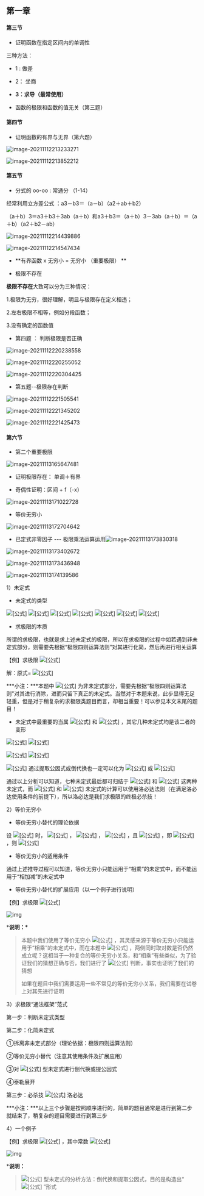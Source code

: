 <h2>第一章</h2>



<h4>第三节</h4>



- 证明函数在指定区间内的单调性  

三种方法：

- 1 :   做差
- 2： 坐商
- **3：求导（最常使用）**



- 函数的极限和函数的值无关（第三题）



<h4>第四节</h4>

- 证明函数的有界与无界（第六题）



![image-20211112213233271](C:\Users\红烧的咸鱼酱\AppData\Roaming\Typora\typora-user-images\image-20211112213233271.png)



![image-20211112213852212](C:\Users\红烧的咸鱼酱\AppData\Roaming\Typora\typora-user-images\image-20211112213852212.png)







<h4>第五节</h4>

- 分式的 oo-oo :  常通分 （1-14）

经常利用立方差公式 ：a3－b3＝（a－b）（a2＋ab＋b2）

 （a＋b）3＝a3＋b3＋3ab（a＋b）和a3＋b3＝（a＋b）3－3ab（a＋b）＝（a＋b）（a2＋b2－ab）

![image-20211112214439886](C:\Users\红烧的咸鱼酱\AppData\Roaming\Typora\typora-user-images\image-20211112214439886.png)



![image-20211112214547434](C:\Users\红烧的咸鱼酱\AppData\Roaming\Typora\typora-user-images\image-20211112214547434.png)



- **有界函数 x 无穷小 = 无穷小  （重要极限） **



- 极限不存在

**极限不存在**大致可以分为三种情况： 

1.极限为无穷，很好理解，明显与极限存在定义相违；

 2.左右极限不相等，例如分段函数；

 3.没有确定的函数值



- 第四题 ： 判断极限是否正确

![image-20211112220238558](C:\Users\红烧的咸鱼酱\AppData\Roaming\Typora\typora-user-images\image-20211112220238558.png)

![image-20211112220255052](C:\Users\红烧的咸鱼酱\AppData\Roaming\Typora\typora-user-images\image-20211112220255052.png)

![image-20211112220304425](C:\Users\红烧的咸鱼酱\AppData\Roaming\Typora\typora-user-images\image-20211112220304425.png)



- 第五题--极限存在判断

![image-20211112221505541](C:\Users\红烧的咸鱼酱\AppData\Roaming\Typora\typora-user-images\image-20211112221505541.png)



![image-20211112221345202](C:\Users\红烧的咸鱼酱\AppData\Roaming\Typora\typora-user-images\image-20211112221345202.png)



![image-20211112221425473](C:\Users\红烧的咸鱼酱\AppData\Roaming\Typora\typora-user-images\image-20211112221425473.png)





<h4>第六节</h4>



- 第二个重要极限



![image-20211113165647481](C:\Users\红烧的咸鱼酱\AppData\Roaming\Typora\typora-user-images\image-20211113165647481.png)





- 证明极限存在：  单调＋有界

- 奇偶性证明：区间  +    f（-x）

![image-20211113171022728](C:\Users\红烧的咸鱼酱\AppData\Roaming\Typora\typora-user-images\image-20211113171022728.png)



- 等价无穷小

![image-20211113172704642](C:\Users\红烧的咸鱼酱\AppData\Roaming\Typora\typora-user-images\image-20211113172704642.png)



- 已定式非零因子 --- 极限乘法运算运用![image-20211113173830318](C:\Users\红烧的咸鱼酱\AppData\Roaming\Typora\typora-user-images\image-20211113173830318.png)

![image-20211113173402672](C:\Users\红烧的咸鱼酱\AppData\Roaming\Typora\typora-user-images\image-20211113173402672.png)



![image-20211113173436948](C:\Users\红烧的咸鱼酱\AppData\Roaming\Typora\typora-user-images\image-20211113173436948.png)





![image-20211113174139586](C:\Users\红烧的咸鱼酱\AppData\Roaming\Typora\typora-user-images\image-20211113174139586.png)







1）未定式

- 未定式的类型

![[公式]](https://www.zhihu.com/equation?tex=%5Cfrac%7B0%7D%7B0%7D) ![[公式]](https://www.zhihu.com/equation?tex=%5Cfrac%7B%5Cinfty%7D%7B%5Cinfty%7D) ![[公式]](https://www.zhihu.com/equation?tex=0%5Ccdot%5Cinfty) ![[公式]](https://www.zhihu.com/equation?tex=%5Cinfty-%5Cinfty) ![[公式]](https://www.zhihu.com/equation?tex=1%5E%7B%5Cinfty%7D) ![[公式]](https://www.zhihu.com/equation?tex=0%5E%7B0%7D) ![[公式]](https://www.zhihu.com/equation?tex=%5Cinfty%5E%7B0%7D)

- 求极限的本质

所谓的求极限，也就是求上述未定式的极限，所以在求极限的过程中如若遇到非未定式部分，则需要先根据“极限四则运算法则”对其进行化简，然后再进行相关运算

【例】求极限 ![[公式]](https://www.zhihu.com/equation?tex=%5Clim_%7Bx+%5Crightarrow+0%7D%7B%5Cfrac%7B%28x%2B1%29sinx%7D%7Bx%7D%7D)

解：原式= ![[公式]](https://www.zhihu.com/equation?tex=%5Clim_%7Bx%5Crightarrow+0%7D%7B%28x%2B1%29%7D%5Clim_%7Bx+%5Crightarrow+0%7D%7B%5Cfrac%7Bsinx%7D%7Bx%7D%7D%3D1)

***小注：\***本题中 ![[公式]](https://www.zhihu.com/equation?tex=%5Clim_%7Bx+%5Crightarrow+0%7D%7B%28x%2B1%29%7D) 为非未定式部分，需要先根据“极限四则运算法则”对其进行消除，进而只留下真正的未定式。当然对于本题来说，此步显得无足轻重，但是对于稍复杂的求极限类题目而言，却相当重要！可以参见本文末尾的题目！

- 未定式中最重要的当属 ![[公式]](https://www.zhihu.com/equation?tex=%5Cfrac%7B0%7D%7B0%7D) 和 ![[公式]](https://www.zhihu.com/equation?tex=%5Cfrac%7B%5Cinfty%7D%7B%5Cinfty%7D) ，其它几种未定式均是该二者的变形

![[公式]](https://www.zhihu.com/equation?tex=0%5Ccdot%5Cinfty%3D%5Cfrac%7B0%7D%7B%5Cfrac%7B1%7D%7B%5Cinfty%7D%7D%3D%5Cfrac%7B%5Cinfty%7D%7B%5Cfrac%7B1%7D%7B0%7D%7D) ![[公式]](https://www.zhihu.com/equation?tex=1%5E%7B%5Cinfty%7D%3De%5E%7B%5Cinfty%5Ccdot+ln1%7D%3De%5E%7B%5Cinfty+%5Ccdot0%7D)

![[公式]](https://www.zhihu.com/equation?tex=0%5E%7B0%7D%3De%5E%7B0%5Ccdot+ln0%7D%3De%5E%7B0%5Ccdot+%5Cinfty%7D) ![[公式]](https://www.zhihu.com/equation?tex=%5Cinfty%5E%7B0%7D%3De%5E%7B0%5Ccdot+ln%5Cinfty%7D%3De%5E%7B0%5Ccdot+%5Cinfty%7D)

![[公式]](https://www.zhihu.com/equation?tex=%5Cinfty-%5Cinfty) 通过提取公因式或倒代换也一定可以化为 ![[公式]](https://www.zhihu.com/equation?tex=%5Cfrac%7B0%7D%7B0%7D) 或 ![[公式]](https://www.zhihu.com/equation?tex=%5Cfrac%7B%5Cinfty%7D%7B%5Cinfty%7D)

通过以上分析可以知道，七种未定式最后都可归结于 ![[公式]](https://www.zhihu.com/equation?tex=%5Cfrac%7B0%7D%7B0%7D) 和 ![[公式]](https://www.zhihu.com/equation?tex=%5Cfrac%7B%5Cinfty%7D%7B%5Cinfty%7D) 这两种未定式，而 ![[公式]](https://www.zhihu.com/equation?tex=%5Cfrac%7B0%7D%7B0%7D) 和 ![[公式]](https://www.zhihu.com/equation?tex=%5Cfrac%7B%5Cinfty%7D%7B%5Cinfty%7D) 未定式的计算可以使用洛必达法则（在满足洛必达使用条件的前提下），所以洛必达是我们求极限的终极必杀技！

2）等价无穷小

- 等价无穷小替代的理论依据

设 ![[公式]](https://www.zhihu.com/equation?tex=x%5Crightarrow+x_%7B0%7D) 时， ![[公式]](https://www.zhihu.com/equation?tex=%5Clim_%7Bx+%5Crightarrow+x_%7B0%7D%7D%7B%5Cgamma%28x%29%7D%3D0) ， ![[公式]](https://www.zhihu.com/equation?tex=%5Clim_%7Bx+%5Crightarrow+x_%7B0%7D%7D%7B%5Calpha%28x%29%7D%3D0) ， ![[公式]](https://www.zhihu.com/equation?tex=%5Clim_%7Bx+%5Crightarrow+x_%7B0%7D%7D%7B%5Cbeta%28x%29%7D%3D0) ，且 ![[公式]](https://www.zhihu.com/equation?tex=%5Clim_%7Bx+%5Crightarrow+x_%7B0%7D%7D%7B%5Cfrac%7B%5Calpha%28x%29%7D%7B%5Cbeta%28x%29%7D%7D%3D1) ，即 ![[公式]](https://www.zhihu.com/equation?tex=%5Calpha%28x%29%5Csim+%5Cbeta%28x%29) ，则 ![[公式]](https://www.zhihu.com/equation?tex=%5Clim_%7Bx+%5Crightarrow+x_%7B0%7D%7D%7B%5Cfrac%7B%5Cgamma%28x%29%7D%7B%5Calpha%28x%29%7D%7D%3D%5Clim_%7Bx+%5Crightarrow+x_%7B0%7D%7D%7B%5Cfrac%7B%5Cgamma%28x%29%7D%7B%5Calpha%28x%29%7D%7D%5Ctimes%5Cfrac%7B%5Cbeta%28x%29%7D%7B%5Cbeta%28x%29%7D%3D%5Clim_%7Bx+%5Crightarrow+x_%7B0%7D%7D%7B%5Cfrac%7B%5Cgamma%28x%29%7D%7B%5Cbeta%28x%29%7D%7D%5Ctimes%5Cfrac%7B%5Cbeta%28x%29%7D%7B%5Calpha%28x%29%7D%3D%5Clim_%7Bx+%5Crightarrow+x_%7B0%7D%7D%7B%5Cfrac%7B%5Cgamma%28x%29%7D%7B%5Cbeta%28x%29%7D%7D)

- 等价无穷小的适用条件

通过上述推导过程可以知道，等价无穷小只能运用于“相乘”的未定式中，而不能运用于“相加减”的未定式中

- 等价无穷小替代的扩展应用（以一个例子进行说明）

【例】求极限 ![[公式]](https://www.zhihu.com/equation?tex=%5Clim_%7Bx+%5Crightarrow+%2B%5Cinfty%7D%7B%28x%5E%7B%5Cfrac%7B1%7D%7Bx%7D%7D-1%29%5E%7B%5Cfrac%7B1%7D%7Blnx%7D%7D%7D)

![img](https://pic3.zhimg.com/80/v2-22d50b3f3723c59c33aa76b55935ce4a_720w.jpg)

***说明：\***

> 本题中我们使用了等价无穷小 ![[公式]](https://www.zhihu.com/equation?tex=ln%28e%5E%7B%5Cfrac%7Blnx%7D%7Bx%7D%7D-1%29%5Csim+ln%28%5Cfrac%7Blnx%7D%7Bx%7D%29) ，其灵感来源于等价无穷小只能运用于“相乘”的未定式中，而在本题中 ![[公式]](https://www.zhihu.com/equation?tex=%28e%5E%7B%5Cfrac%7Blnx%7D%7Bx%7D%7D-1%29%5Csim+%5Cfrac%7Blnx%7D%7Bx%7D) ，两侧同时取对数是否仍然成立呢？这相当于一种复合的等价无穷小关系，和“相乘”有些类似，为了验证我们的猜想正确与否，我们进行了 ![[公式]](https://www.zhihu.com/equation?tex=%5Clim_%7Bx+%5Crightarrow+%2B%5Cinfty%7D%5Cfrac%7Bln%28e%5E%7B%5Cfrac%7Blnx%7D%7Bx%7D%7D-1%29%7D%7Bln%28%5Cfrac%7Blnx%7D%7Bx%7D%29%7D) 判断，事实也证明了我们的猜想
>
> 如果在题目中我们需要运用一些不常见的等价无穷小关系，我们需要在试卷上对其先进行证明

3）求极限“通法框架”范式

第一步：判断未定式类型

第二步：化简未定式

①拆离非未定式部分（理论依据：极限四则运算法则）

②等价无穷小替代（注意其使用条件及扩展应用）

③对 ![[公式]](https://www.zhihu.com/equation?tex=%5Cinfty-%5Cinfty) 型未定式进行倒代换或提公因式

④泰勒展开

第三步：必杀技 ![[公式]](https://www.zhihu.com/equation?tex=%5CRightarrow) 洛必达

***小注：\***以上三个步骤是按照顺序进行的，简单的题目通常是进行到第二步就结束了，稍复杂的题目需要进行到第三步

4）一个例子

【例】求极限 ![[公式]](https://www.zhihu.com/equation?tex=%5Clim_%7Bx+%5Crightarrow+%2B%5Cinfty%7D%7B%5B%28x%2Ba%29%5E%7B1%2B%5Cfrac%7B1%7D%7Bx%7D%7D-x%5E%7B1%2B%5Cfrac%7B1%7D%7Bx%2Ba%7D%7D%5D%7D) ，其中常数 ![[公式]](https://www.zhihu.com/equation?tex=a%5Cne+0)

![img](https://pic2.zhimg.com/80/v2-3f524d3b9feae50f1bcc6790199e0f51_720w.jpg)

***说明：**

> ![[公式]](https://www.zhihu.com/equation?tex=%5Cinfty-%5Cinfty) 型未定式的分析方法：倒代换和提取公因式，目的是构造出“ ![[公式]](https://www.zhihu.com/equation?tex=%5Cfrac%7B%5Ctriangle%7D%7B%5Ctriangle%7D) ”形式















































































